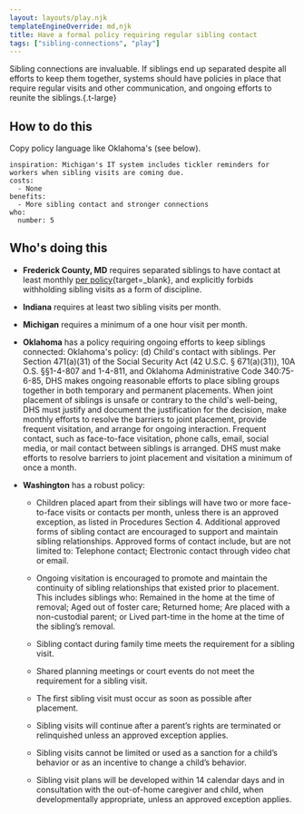 ```yaml
---
layout: layouts/play.njk
templateEngineOverride: md,njk
title: Have a formal policy requiring regular sibling contact
tags: ["sibling-connections", "play"]
---
```


Sibling connections are invaluable. If siblings end up separated despite all efforts to keep them together, systems should have policies in place that require regular visits and other communication, and ongoing efforts to reunite the siblings.{.t-large}

## How to do this

Copy policy language like Oklahoma's (see below).

    inspiration: Michigan's IT system includes tickler reminders for workers when sibling visits are coming due.
    costs:
      - None
    benefits:
      - More sibling contact and stronger connections
    who:
      number: 5

## Who's doing this

* **Frederick County, MD** requires separated siblings to have contact at least monthly [per policy](/static/assets/SSA%2015-18%20Parent-Child%20and%20Sibling%20Visitation.pdf){target=_blank}, and explicitly forbids withholding sibling visits as a form of discipline.

* **Indiana** requires at least two sibling visits per month.

* **Michigan** requires a minimum of a one hour visit per month.

* **Oklahoma** has a policy requiring ongoing efforts to keep siblings connected: Oklahoma's policy: (d) Child's contact with siblings. Per Section 471(a)(31) of the Social Security Act (42 U.S.C. § 671(a)(31)), 10A O.S. §§1-4-807 and 1-4-811, and Oklahoma Administrative Code 340:75-6-85, DHS makes ongoing reasonable efforts to place sibling groups together in both temporary and permanent placements. When joint placement of siblings is unsafe or contrary to the child's well-being, DHS must justify and document the justification for the decision, make monthly efforts to resolve the barriers to joint placement, provide frequent visitation, and arrange for ongoing interaction. Frequent contact, such as face-to-face visitation, phone calls, email, social media, or mail contact between siblings is arranged. DHS must make efforts to resolve barriers to joint placement and visitation a minimum of once a month.

* **Washington** has a robust policy:

  * Children placed apart from their siblings will have two or more face-to-face visits or contacts per month, unless there is an approved exception, as listed in Procedures Section 4. Additional approved forms of sibling contact are encouraged to support and maintain sibling relationships. Approved forms of contact include, but are not limited to: Telephone contact; Electronic contact through video chat or email.

  * Ongoing visitation is encouraged to promote and maintain the continuity of sibling relationships that existed prior to placement. This includes siblings who: Remained in the home at the time of removal; Aged out of foster care; Returned home; Are placed with a non-custodial parent; or Lived part-time in the home at the time of the sibling’s removal.
  * Sibling contact during family time meets the requirement for a sibling visit.
  * Shared planning meetings or court events do not meet the requirement for a sibling visit.
  * The first sibling visit must occur as soon as possible after placement.
  * Sibling visits will continue after a parent’s rights are terminated or relinquished unless an approved exception applies.
  * Sibling visits cannot be limited or used as a sanction for a child’s behavior or as an incentive to change a child’s behavior.
  * Sibling visit plans will be developed within 14 calendar days and in consultation with the out-of-home caregiver and child, when developmentally appropriate, unless an approved exception applies.